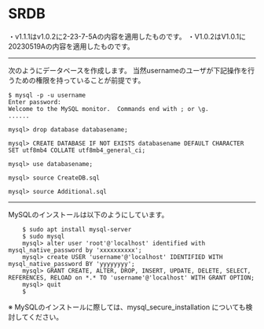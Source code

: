 # SRDB

・v1.1.1はv1.0.2に2-23-7-5Aの内容を適用したものです。
・V1.0.2はV1.0.1に20230519Aの内容を適用したものです。

---------------

次のようにデータベースを作成します。
当然usernameのユーザが下記操作を行うための権限を持っていることが前提です。

```
$ mysql -p -u username
Enter password: 
Welcome to the MySQL monitor.  Commands end with ; or \g.
......

mysql> drop database databasename;

mysql> CREATE DATABASE IF NOT EXISTS databasename DEFAULT CHARACTER SET utf8mb4 COLLATE utf8mb4_general_ci;

mysql> use databasename;

mysql> source CreateDB.sql

mysql> source Additional.sql
```

---

MySQLのインストールは以下のようにしています。

```
	$ sudo apt install mysql-server
	$ sudo mysql
	mysql> alter user 'root'@'localhost' identified with mysql_native_password by 'xxxxxxxxxx';
	mysql> create USER 'username'@'localhost' IDENTIFIED WITH mysql_native_password BY 'yyyyyyyy';
	mysql> GRANT CREATE, ALTER, DROP, INSERT, UPDATE, DELETE, SELECT, REFERENCES, RELOAD on *.* TO 'username'@'localhost' WITH GRANT OPTION;
	mysql> quit
    $
```

※ MySQLのインストールに際しては、mysql_secure_installation についても検討してください。
